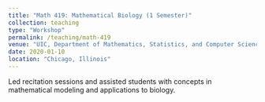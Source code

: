 ```yaml
---
title: "Math 419: Mathematical Biology (1 Semester)"
collection: teaching
type: "Workshop"
permalink: /teaching/math-419
venue: "UIC, Department of Mathematics, Statistics, and Computer Science (MSCS)"
date: 2020-01-10
location: "Chicago, Illinois"
---
```


Led recitation sessions and assisted students with concepts in mathematical modeling and applications to biology.